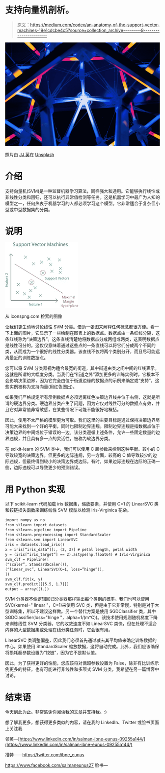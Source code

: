 # 支持向量机剖析。

> 原文：<https://medium.com/codex/an-anatomy-of-the-support-vector-machines-19e1cdcbe4c5?source=collection_archive---------9----------------------->

![](img/c59f86f91128d5dc307e412752673ce8.png)

照片由 [JJ 英](https://unsplash.com/@jjying?utm_source=medium&utm_medium=referral)在 [Unsplash](https://unsplash.com?utm_source=medium&utm_medium=referral)

# 介绍

支持向量机(SVM)是一种监督机器学习算法，同样强大和通用。它能够执行线性或非线性分类和回归，还可以执行异常值检测等任务。这是机器学习中最广为人知的模型之一，任何热衷于机器学习的人都必须学习这个模型。它非常适合于复杂但小型或中型数据集的分类。

# 说明

![](img/7785c34400f5548b7f45b53e32528ec2.png)

从 iconspng.com 检索的图像

让我们更生动地讨论线性 SVM 分类。借助一张图来解释任何概念都很方便。看一下上面的图片，它显示了一些绘制在图表上的数据点。数据点由一条红线分隔，这条红线称为“决策边界”。这条直线清楚地将数据点分成两组或两类，这表明数据点是线性可分的。这仅仅意味着通过这些点的一条直线可以将它们分成两个不同的类，从而成为一个很好的线性分类器。该直线不仅将两个类别分开，而且尽可能远离最近的训练数据点。

您可以将 SVM 分类器视为适合最宽的街道，其中街道由类之间中间的红线表示。这就是所谓的大幅度分类。当我们在“街道之外”添加更多的训练实例时，它根本不会影响决策边界，因为它完全由位于街道边缘的数据点的示例来确定或“支持”。这些实例被称为支持向量(用红色圈出)。

如果我们严格规定所有示例数据点必须远离红色决策边界线并位于右侧，这就是所谓的硬边界分类。硬边界分类产生了问题，因为它仅对线性可分的数据点有效，并且它对异常值非常敏感，在某些情况下可能不能很好地概括。

因此，使用不太严格的模型更为可取。我们这里的主要目标是通过保持决策边界尽可能大来找到一个好的平衡，同时也限制边界违规。限制边界违规是指数据点位于决策边界的中间或位于错误的一边。该分类遵循上述条件，允许一些固定数量的边界违规，并且具有多一点的灵活性，被称为软边界分类。

在 scikit-learn 的 SVM 类中，我们可以使用 C 超参数来控制这种平衡。较小的 C 导致较宽的决策边界，但更多的边际违规，另一方面，较高的 C 值导致较少的边际违规，但最终得到较小的决策边界或边际。有时，如果边际违规在边际的正确一侧，边际违规可以导致更少的预测错误。

# 用 Python 实现

以下 scikit-learn 代码加载 iris 数据集，缩放要素，并使用 C=1 的 LinearSVC 类和铰链损失函数来训练线性 SVM 模型以检测 Iris-Virginica 花朵。

```
import numpy as np
from sklearn import datasets
from sklearn.pipeline import Pipeline
from sklearn.preprocessing import StandardScaler
from sklearn.svm import LinearSVC
iris = datasets.load_iris()
x = iris[“iris_data”][:, (2, 3)] # petal length, petal width
y = (iris[“iris_target”] == 2).astype(np.float64) # Iris-Virginica
svm_clf = Pipeline([
(“scaler”, StandardScaler()),
(“linear_svc”, LinearSVC(C=1, loss=”hinge”)),
])
svm_clf.fit(x, y)
svm_clf.predict([[5.5, 1.7]])
output — array([1.])
```

SVM 分类器不像逻辑回归分类器那样输出每个类别的概率。我们也可以使用 SVC(kernel=" linear "，C=1)来使用 SVC 类，但是由于它非常慢，特别是对于大型训练集，所以不建议这样做。另一个替代方案是使用 SGDClassifier 类，其中 SGDClassifier(loss="hinge "，alpha=1/(m*C))。该技术使用规则随机梯度下降来训练线性 SVM 分类器。它的收敛速度不如 LinearSVC 类快，但在处理不适合内存的大型数据集或处理在线分类任务时，它会很有用。

LinearSVC 类调整偏差，因此我们必须首先通过减去其平均值来确定训练数据的中心。如果使用 StandardScaler 缩放数据，这将自动完成。此外，我们应该确保将损耗超参数设置为“铰链”，因为它不是默认值。

因此，为了获得更好的性能，您应该将对偶超参数设置为 False，除非有比训练示例更多的特征。也有可能进行非线性和多项式 SVM 分类，我希望在另一篇博客中讨论。

# 结束语

今天到此为止。非常感谢你阅读我的文章并支持我。:)

想了解我更多，想获得更多类似的内容，请在我的 LinkedIn、Twitter 或脸书页面上关注我

领英—[https://www.linkedin.com/in/salman-ibne-eunus-09255a144/](https://www.linkedin.com/in/salman-ibne-eunus-09255a144/)

推特——https://twitter.com/ibne_eunus

https://www.facebook.com/salmaneunus27 脸书—